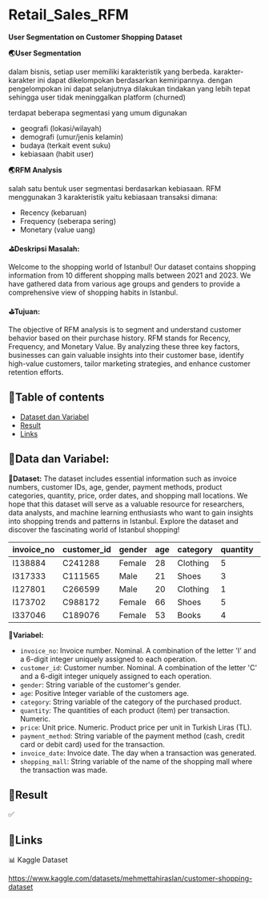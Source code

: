 # Retail_Sales_RFM

**User Segmentation on Customer Shopping Dataset**


**🌏User Segmentation**

dalam bisnis, setiap user memiliki karakteristik yang berbeda. karakter-karakter ini dapat dikelompokan berdasarkan kemiripannya. dengan pengelompokan ini dapat selanjutnya dilakukan tindakan yang lebih tepat sehingga user tidak meninggalkan platform (churned)

terdapat beberapa segmentasi yang umum digunakan

- geografi (lokasi/wilayah)
- demografi (umur/jenis kelamin)
- budaya (terkait event suku)
- kebiasaan (habit user)

**🌏RFM Analysis**

salah satu bentuk user segmentasi berdasarkan kebiasaan. RFM menggunakan 3 karakteristik yaitu kebiasaan transaksi dimana:

- Recency (kebaruan)
- Frequency (seberapa sering)
- Monetary (value uang)

**⛳Deskripsi Masalah:**

Welcome to the shopping world of Istanbul! Our dataset contains shopping information from 10 different shopping malls between 2021 and 2023. We have gathered data from various age groups and genders to provide a comprehensive view of shopping habits in Istanbul.

**⛳Tujuan:**

The objective of RFM analysis is to segment and understand customer behavior based on their purchase history. RFM stands for Recency, Frequency, and Monetary Value. By analyzing these three key factors, businesses can gain valuable insights into their customer base, identify high-value customers, tailor marketing strategies, and enhance customer retention efforts.

## 📌Table of contents
- [Dataset dan Variabel]()
- [Result]()
- [Links]()


## 🧵Data dan Variabel:

**📒Dataset:**
 The dataset includes essential information such as invoice numbers, customer IDs, age, gender, payment methods, product categories, quantity, price, order dates, and shopping mall locations. We hope that this dataset will serve as a valuable resource for researchers, data analysts, and machine learning enthusiasts who want to gain insights into shopping trends and patterns in Istanbul. Explore the dataset and discover the fascinating world of Istanbul shopping!

| invoice_no | customer_id | gender | age | category | quantity | price   | payment_method | invoice_date | shopping_mall  |
| ---------- | ----------- | ------ | --- | -------- | -------- | ------- | -------------- | ------------ | -------------- |
| I138884    | C241288     | Female | 28  | Clothing | 5        | 1500.4  | Credit Card    | ########     | Kanyon         |
| I317333    | C111565     | Male   | 21  | Shoes    | 3        | 1800.51 | Debit Card     | ########     | Forum Istanbul |
| I127801    | C266599     | Male   | 20  | Clothing | 1        | 300.08  | Cash           | ########     | Metrocity      |
| I173702    | C988172     | Female | 66  | Shoes    | 5        | 3000.85 | Credit Card    | ########     | Metropol AVM   |
| I337046    | C189076     | Female | 53  | Books    | 4        | 60.6    | Cash           | ########     | Kanyon         |

**📒Variabel:**

- `invoice_no`: Invoice number. Nominal. A combination of the letter 'I' and a 6-digit integer uniquely assigned to each operation.
- `customer_id`: Customer number. Nominal. A combination of the letter 'C' and a 6-digit integer uniquely assigned to each operation.
- `gender`: String variable of the customer's gender.
- `age`: Positive Integer variable of the customers age.
- `category`: String variable of the category of the purchased product.
- `quantity`: The quantities of each product (item) per transaction. Numeric.
- `price`: Unit price. Numeric. Product price per unit in Turkish Liras (TL).
- `payment_method`: String variable of the payment method (cash, credit card or debit card) used for the transaction.
- `invoice_date`: Invoice date. The day when a transaction was generated.
- `shopping_mall`: String variable of the name of the shopping mall where the transaction was made.

## 🧵Result

✅ 


## 🧵Links

📊 Kaggle Dataset

https://www.kaggle.com/datasets/mehmettahiraslan/customer-shopping-dataset

